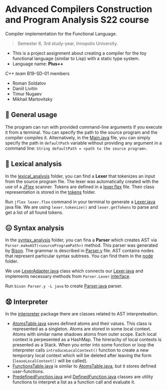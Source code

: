 # Advanced Compilers Construction and Program Analysis S22 course
Compiler implementation for the Functional Language.
> Semester 6, 3rd study-year, Innopolis University.

- This is a project assignment about creating a compiler for the toy functional language (similar to Lisp) with a static type system.
- Language name: **Plus++**

*C++ team* B19-SD-01 members
- Roman Soldatov 
- Daniil Livitin	
- Timur Nugaev	
- Mikhail Martovitsky


## 📌 General usage
The program can run with provided command-line arguments if you execute it from a terminal. You can specify the path to the source program and the compiler compiles it. Alternatively, in the [Main.java](/src/main/java/Main.java) file, you can simply specify the path in `defaultPath` variable without providing any argument in a command line: `String defaultPath = <path to the source program>`.

## 🙂 Lexical analysis
In the [lexical_analysis](/src/main/java/lexical_analysis) folder, you can find a **Lexer** that tokenizes an input from the source program file. The lexer was automatically created with the use of a [JFlex](https://jflex.de) scanner. Tokens are defined in a [lexer.flex](/src/main/java/lexical_analysis/lexer.flex) file. Their class representation is stored in the [tokens](/src/main/java/lexical_analysis/tokens) folder.

Run `jflex lexer.flex` command in your terminal to generate a [Lexer.java](/src/main/java/lexical_analysis/Lexer.java) java file. We are using `lexer.tokenize()` and `lexer.getTokens` to parse and get a list of all found tokens.

## 😐 Syntax analysis
In the [syntax_analysis](/src/main/java/syntax_analysis) folder, you can fina a **Parser** which creates AST via `Parser.makeAST(<sourceProgramPath>)` method. This parser was generated by [Bison](https://www.gnu.org/software/bison/). The grammar is described in [Parser.y](/src/main/java/syntax_analysis/Parser.y) file. AST contains nodes that represent particular syntax subtrees. You can find them in the [node](/src/main/java/syntax_analysis/node) folder.

We use [LexerAdapter.java](/src/main/java/syntax_analysis/LexerAdapter.java) class which connects our [Lexer.java](/src/main/java/lexical_analysis/Lexer.java) and implements necessary methods from `Parser.Lexer` [interface](https://www.gnu.org/software/bison/manual/bison.html#Java-Parser-Interface).

Run `bison Parser.y -L java` to create [Parser.java](/src/main/java/syntax_analysis/Parser.java) parser.

## 😧 Interpreter
In the [interpreter](/src/main/java/interpreter) package there are classes related to AST interpreteation. 
- [AtomsTable.java](/src/main/java/interpreter/AtomsTable.java) saves defined atoms and their values. This class is represented as a singleton. Atoms are stored in some local context. Atoms with similar name shadows atoms from outer scope. Each local context is perpesented as a HashMap. The hirerachy of local contexts is presented as a Stack. When you enter into some function or loop the interpreter calls `introduceLocalContext()` function to create a new temporary local context which will be deleted after leaving the form (`leaveLocalContext()` will be called).
- [FunctionsTable.java](/src/main/java/interpreter/FunctionsTable.java) is similar to [AtomsTable.java](/src/main/java/interpreter/AtomsTable.java), but it stores defined user-functions.
- [PredefinedFunction.java](/src/main/java/interpreter/PredefinedFunction.java) and [DefinedFunction.java](/src/main/java/interpreter/DefinedFunction.java) classes are utility functions to interpret a list as a function call and evaluate it.
